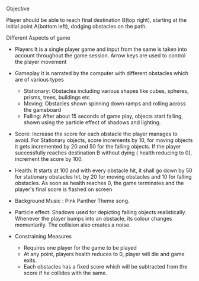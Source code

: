Objective

Player should be able to reach final destination B(top right), starting at the initial point A(bottom left), dodging obstacles on the path.

Different Aspects of game
 * Players
It is a single player game and input from the same is taken into account throughout the game session. Arrow keys are used to control the player movement

 * Gameplay
It is narrated by the computer with different obstacles which are of various types
    * Stationary: Obstacles including various shapes like cubes, spheres, prisms, trees, buildings etc
    * Moving: Obstacles shown spinning down ramps and rolling across the gameboard
    * Falling: After about 15 seconds of game play, objects start falling, shown using the
particle effect of shadows and lighting.

 * Score: Increase the score for each obstacle the player manages to avoid. For Stationary objects, score increments by 10, for moving objects it gets incremented by 20 and 50 for the falling objects. If the player successfully reaches destination B without dying ( health reducing to 0), increment the score by 100.

 * Health: It starts at 100 and with every obstacle hit, it shall go down by 50 for stationary obstacles hit, by 20 for moving obstacles and 10 for falling obstacles. As soon as health reaches 0, the game terminates and the player's final score is flashed on screen

 * Background Music : Pink Panther Theme song.

 * Particle effect: Shadows used for depicting falling objects realistically.
Whenever the player bumps into an obstacle, its colour changes momentarily. The collision also creates a noise.

 * Constraining Measures
    * Requires one player for the game to be played
    * At any point, players health reduces to 0, player will die and game exits.
    * Each obstacles has a fixed score which will be subtracted from the score if he collides
with the same.
